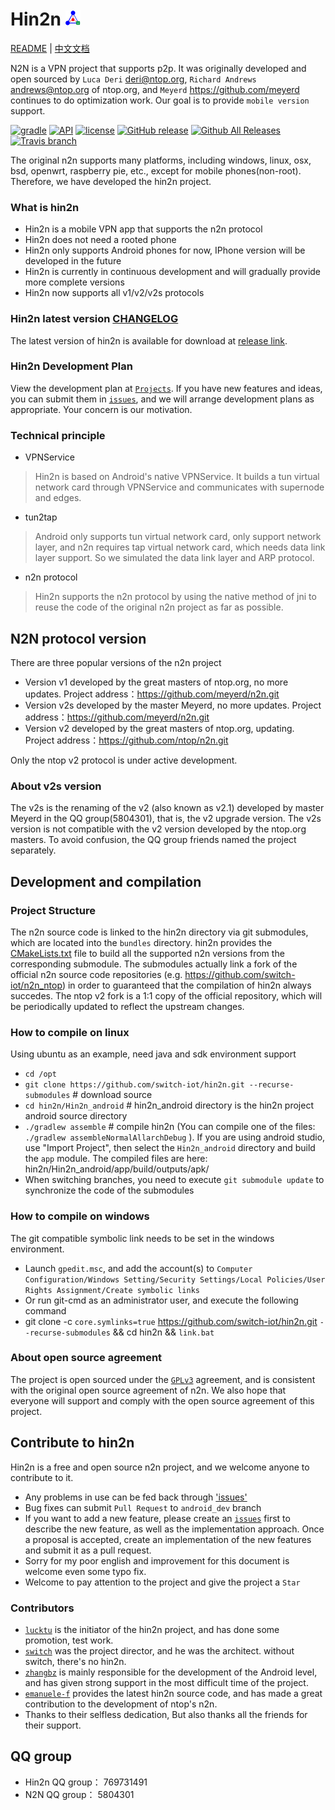 # Hin2n <img height="24" src="doc/pic/logo.png">

[README](README.md) | [中文文档](README_zh.md)

N2N is a VPN project that supports p2p. It was originally developed and open sourced by `Luca Deri` <deri@ntop.org>, `Richard Andrews` <andrews@ntop.org> of ntop.org, and `Meyerd` <https://github.com/meyerd> continues to do optimization work. Our goal is to provide `mobile version` support.

[![gradle](https://img.shields.io/badge/gradle-2.14.1-green.svg?style=plastic)](https://docs.gradle.org/2.14.1/userguide/userguide.html)
[![API](https://img.shields.io/badge/API-15%2B-green.svg?style=plastic)](https://android-arsenal.com/api?level=15)
[![license](https://img.shields.io/github/license/switch-iot/hin2n.svg?style=plastic)](https://www.gnu.org/licenses/gpl-3.0)
[![GitHub release](https://img.shields.io/github/release/switch-iot/hin2n/all.svg?style=plastic)](https://github.com/switch-iot/hin2n/releases)
[![Github All Releases](https://img.shields.io/github/downloads/switch-iot/hin2n/total.svg?style=plastic)](https://github.com/switch-iot/hin2n/releases)
[![Travis branch](https://img.shields.io/travis/switch-iot/hin2n/dev_android.svg?style=plastic)](https://travis-ci.org/switch-iot/hin2n)

The original n2n supports many platforms, including windows, linux, osx, bsd, openwrt, raspberry pie, etc., except for mobile phones(non-root). Therefore, we have developed the hin2n project.

### What is hin2n
- Hin2n is a mobile VPN app that supports the n2n protocol
- Hin2n does not need a rooted phone
- Hin2n only supports Android phones for now, IPhone version will be developed in the future
- Hin2n is currently in continuous development and will gradually provide more complete versions
- Hin2n now supports all v1/v2/v2s protocols

### Hin2n latest version [CHANGELOG](Hin2n_android/CHANGELOG)
The latest version of hin2n is available for download at [release link](https://github.com/switch-iot/hin2n/releases).

### Hin2n Development Plan
View the development plan at [`Projects`](https://github.com/switch-iot/hin2n/projects).
If you have new features and ideas, you can submit them in [`issues`](https://github.com/switch-iot/hin2n/issues), and we will arrange development plans as appropriate. Your concern is our motivation.

### Technical principle
- VPNService
> Hin2n is based on Android's native VPNService. It builds a tun virtual network card through VPNService and communicates with supernode and edges.
- tun2tap
> Android only supports tun virtual network card, only support network layer, and n2n  requires tap virtual network card, which needs data link layer support. So we simulated the data link layer and ARP protocol.
- n2n protocol
> Hin2n supports the n2n protocol by using the native method of jni to reuse the code of the original n2n project as far as possible.

## N2N protocol version
There are three popular versions of the n2n project
- Version v1 developed by the great masters of ntop.org, no more updates. Project address：https://github.com/meyerd/n2n.git
- Version v2s developed by the master Meyerd, no more updates. Project address：https://github.com/meyerd/n2n.git
- Version v2 developed by the great masters of ntop.org, updating. Project address：https://github.com/ntop/n2n.git

Only the ntop v2 protocol is under active development.

### About v2s version
The v2s is the renaming of the v2 (also known as v2.1) developed by master Meyerd in the QQ group(5804301), that is, the v2 upgrade version. The v2s version is not compatible with the v2 version developed by the ntop.org masters. To avoid confusion, the QQ group friends named the project separately.

## Development and compilation
### Project Structure
The n2n source code is linked to the hin2n directory via git submodules, which are located into the `bundles` directory. hin2n provides the [CMakeLists.txt](https://github.com/switch-iot/hin2n/blob/dev_android/Hin2n_android/app/CMakeLists.txt) file to build all the supported n2n versions from the corresponding submodule. The submodules actually link a fork of the official n2n source code repositories (e.g. https://github.com/switch-iot/n2n_ntop) in order to guaranteed that the compilation of hin2n always succedes. The ntop v2 fork is a 1:1 copy of the official repository, which will be periodically updated to reflect the upstream changes.

### How to compile on linux
Using ubuntu as an example, need java and sdk environment support
- `cd /opt`
- `git clone https://github.com/switch-iot/hin2n.git --recurse-submodules` # download source
- `cd hin2n/Hin2n_android` # hin2n_android directory is the hin2n project android source directory
- `./gradlew assemble` # compile hin2n (You can compile one of the files: `./gradlew assembleNormalAllarchDebug` ). If you are using android studio, use "Import Project", then select the `Hin2n_android` directory and build the `app` module. The compiled files are here: hin2n/Hin2n_android/app/build/outputs/apk/
- When switching branches, you need to execute `git submodule update` to synchronize the code of the submodules

### How to compile on windows
The git compatible symbolic link needs to be set in the windows environment.
- Launch `gpedit.msc`, and add the account(s) to `Computer Configuration/Windows Setting/Security Settings/Local Policies/User Rights Assignment/Create symbolic links`
- Or run git-cmd as an administrator user, and execute the following command
- git clone -c `core.symlinks=true` https://github.com/switch-iot/hin2n.git `--recurse-submodules`  && cd hin2n && `link.bat`

### About open source agreement
The project is open sourced under the [`GPLv3`](LICENSE) agreement, and is consistent with the original open source agreement of n2n. We also hope that everyone will support and comply with the open source agreement of this project.

## Contribute to hin2n
Hin2n is a free and open source n2n project, and we welcome anyone to contribute to it.
- Any problems in use can be fed back through ['issues'](https://github.com/switch-iot/hin2n/issues)
- Bug fixes can submit `Pull Request` to `android_dev` branch
- If you want to add a new feature, please create an [`issues`](https://github.com/switch-iot/hin2n/issues) first to describe the new feature, as well as the implementation approach. Once a proposal is accepted, create an implementation of the new features and submit it as a pull request.
- Sorry for my poor english and improvement for this document is welcome even some typo fix.
- Welcome to pay attention to the project and give the project a `Star`

### Contributors
- [`lucktu`](https://github.com/lucktu) is the initiator of the hin2n project, and has done some promotion, test work.
- [`switch`](https://github.com/switch-iot) was the project director, and he was the architect. without switch, there's no hin2n.
- [`zhangbz`](https://github.com/zhangbz) is mainly responsible for the development of the Android level, and has given strong support in the most difficult time of the project.
- [`emanuele-f`](https://github.com/emanuele-f) provides the latest hin2n source code, and has made a great contribution to the development of ntop's n2n.
- Thanks to their selfless dedication, But also thanks all the friends for their support.

## QQ group
- Hin2n QQ group： 769731491
- N2N QQ group： 5804301


